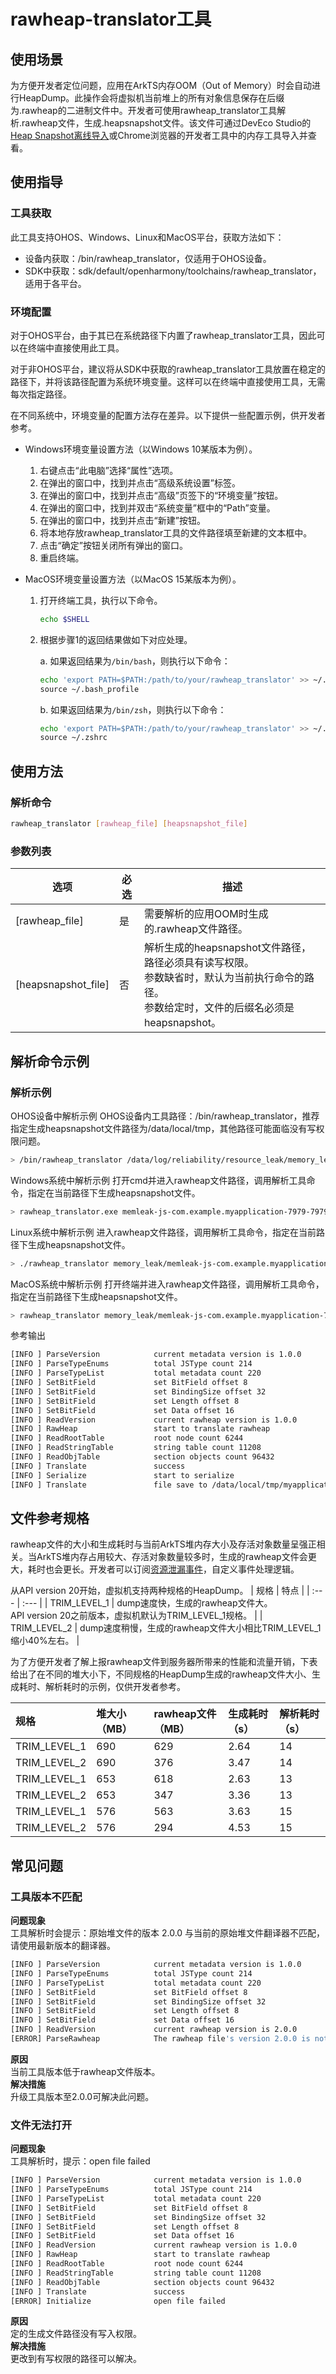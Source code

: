 # rawheap-translator工具
<!--Kit: ArkTS-->
<!--Subsystem: ArkCompiler-->
<!--Owner: @wanghuan2025-->
<!--Designer: @wanghuan2025-->
<!--Tester: @kir175;@zsw_zhushiwei-->

## 使用场景

为方便开发者定位问题，应用在ArkTS内存OOM（Out of Memory）时会自动进行HeapDump。此操作会将虚拟机当前堆上的所有对象信息保存在后缀为.rawheap的二进制文件中。开发者可使用rawheap_translator工具解析.rawheap文件，生成.heapsnapshot文件。该文件可通过DevEco Studio的[Heap Snapshot离线导入](https://developer.huawei.com/consumer/cn/doc/harmonyos-guides/ide-snapshot-basic-operations#section6760173514388)或Chrome浏览器的开发者工具中的内存工具导入并查看。

## 使用指导

### 工具获取

此工具支持OHOS、Windows、Linux和MacOS平台，获取方法如下：

- 设备内获取：/bin/rawheap_translator，仅适用于OHOS设备。
- SDK中获取：sdk/default/openharmony/toolchains/rawheap_translator，适用于各平台。

### 环境配置

对于OHOS平台，由于其已在系统路径下内置了rawheap_translator工具，因此可以在终端中直接使用此工具。

对于非OHOS平台，建议将从SDK中获取的rawheap_translator工具放置在稳定的路径下，并将该路径配置为系统环境变量。这样可以在终端中直接使用工具，无需每次指定路径。

在不同系统中，环境变量的配置方法存在差异。以下提供一些配置示例，供开发者参考。

- Windows环境变量设置方法（以Windows 10某版本为例）。

  1. 右键点击“此电脑”选择“属性”选项。
  2. 在弹出的窗口中，找到并点击“高级系统设置”标签。
  3. 在弹出的窗口中，找到并点击“高级”页签下的“环境变量”按钮。
  4. 在弹出的窗口中，找到并双击“系统变量”框中的“Path”变量。
  5. 在弹出的窗口中，找到并点击“新建”按钮。
  6. 将本地存放rawheap_translator工具的文件路径填至新建的文本框中。
  7. 点击“确定”按钮关闭所有弹出的窗口。
  8. 重启终端。

- MacOS环境变量设置方法（以MacOS 15某版本为例）。

  1. 打开终端工具，执行以下命令。

      ```bash
      echo $SHELL
      ```

  2. 根据步骤1的返回结果做如下对应处理。

      a. 如果返回结果为`/bin/bash`，则执行以下命令：

      ```bash
      echo 'export PATH=$PATH:/path/to/your/rawheap_translator' >> ~/.bash_profile
      source ~/.bash_profile
      ```

      b. 如果返回结果为`/bin/zsh`，则执行以下命令：

      ```bash
      echo 'export PATH=$PATH:/path/to/your/rawheap_translator' >> ~/.zshrc
      source ~/.zshrc
      ```

## 使用方法

### 解析命令
```bash
rawheap_translator [rawheap_file] [heapsnapshot_file]
```
### 参数列表

| 选项 | 必选 | 描述 |
| -------- | --- | ----------------- |
| [rawheap_file] | 是 | 需要解析的应用OOM时生成的.rawheap文件路径。 |
| [heapsnapshot_file] | 否 | 解析生成的heapsnapshot文件路径，路径必须具有读写权限。<br>参数缺省时，默认为当前执行命令的路径。<br>参数给定时，文件的后缀名必须是heapsnapshot。

## 解析命令示例

### 解析示例


OHOS设备中解析示例
OHOS设备内工具路径：/bin/rawheap_translator，推荐指定生成heapsnapshot文件路径为/data/local/tmp，其他路径可能面临没有写权限问题。
```bash
> /bin/rawheap_translator /data/log/reliability/resource_leak/memory_leak/memleak-js-com.example.myapplication-7979-7979-20241215191332.rawheap /data/local/tmp/myapplication-7979-7979.heapsnapshot
```
Windows系统中解析示例
打开cmd并进入rawheap文件路径，调用解析工具命令，指定在当前路径下生成heapsnapshot文件。
```bash
> rawheap_translator.exe memleak-js-com.example.myapplication-7979-7979-20241215191332.rawheap myapplication-7979-7979.heapsnapshot
```
Linux系统中解析示例
进入rawheap文件路径，调用解析工具命令，指定在当前路径下生成heapsnapshot文件。
```bash
> ./rawheap_translator memory_leak/memleak-js-com.example.myapplication-7979-7979-20241215191332.rawheap myapplication-7979-7979.heapsnapshot
```
MacOS系统中解析示例
打开终端并进入rawheap文件路径，调用解析工具命令，指定在当前路径下生成heapsnapshot文件。
```bash
> rawheap_translator memory_leak/memleak-js-com.example.myapplication-7979-7979-20241215191332.rawheap myapplication-7979-7979.heapsnapshot
```
参考输出
```bash
[INFO ] ParseVersion            current metadata version is 1.0.0
[INFO ] ParseTypeEnums          total JSType count 214
[INFO ] ParseTypeList           total metadata count 220
[INFO ] SetBitField             set BitField offset 8
[INFO ] SetBitField             set BindingSize offset 32
[INFO ] SetBitField             set Length offset 8
[INFO ] SetBitField             set Data offset 16
[INFO ] ReadVersion             current rawheap version is 1.0.0
[INFO ] RawHeap                 start to translate rawheap
[INFO ] ReadRootTable           root node count 6244
[INFO ] ReadStringTable         string table count 11208
[INFO ] ReadObjTable            section objects count 96432
[INFO ] Translate               success
[INFO ] Serialize               start to serialize
[INFO ] Translate               file save to /data/local/tmp/myapplication-7979-7979.heapsnapshot
```

## 文件参考规格

rawheap文件的大小和生成耗时与当前ArkTS堆内存大小及存活对象数量呈强正相关。当ArkTS堆内存占用较大、存活对象数量较多时，生成的rawheap文件会更大，耗时也会更长。开发者可以订阅[资源泄漏事件](../dfx/hiappevent-watcher-resourceleak-events.md)，自定义事件处理逻辑。

从API version 20开始，虚拟机支持两种规格的HeapDump。
| 规格 | 特点 |
| :--- | :--- |
| TRIM_LEVEL_1 | dump速度快，生成的rawheap文件大。<br>API version 20之前版本，虚拟机默认为TRIM_LEVEL_1规格。 |
| TRIM_LEVEL_2 | dump速度稍慢，生成的rawheap文件大小相比TRIM_LEVEL_1缩小40%左右。 |

为了方便开发者了解上报rawheap文件到服务器所带来的性能和流量开销，下表给出了在不同的堆大小下，不同规格的HeapDump生成的rawheap文件大小、生成耗时、解析耗时的示例，仅供开发者参考。

|规格|堆大小（MB）|rawheap文件（MB）|生成耗时（s）|解析耗时（s）|
|:---|:---|:---|:---|:---|
| TRIM_LEVEL_1 | 690 | 629 | 2.64 | 14 |
| TRIM_LEVEL_2 | 690 | 376 | 3.47 | 14 |
| TRIM_LEVEL_1 | 653 | 618 | 2.63 | 13 |
| TRIM_LEVEL_2 | 653 | 347 | 3.36 | 13 |
| TRIM_LEVEL_1 | 576 | 563 | 3.63 | 15 |
| TRIM_LEVEL_2 | 576 | 294 | 4.53 | 15 |


## 常见问题
### 工具版本不匹配
**问题现象**<br>
工具解析时会提示：原始堆文件的版本 2.0.0 与当前的原始堆文件翻译器不匹配，请使用最新版本的翻译器。
```bash
[INFO ] ParseVersion            current metadata version is 1.0.0
[INFO ] ParseTypeEnums          total JSType count 214
[INFO ] ParseTypeList           total metadata count 220
[INFO ] SetBitField             set BitField offset 8
[INFO ] SetBitField             set BindingSize offset 32
[INFO ] SetBitField             set Length offset 8
[INFO ] SetBitField             set Data offset 16
[INFO ] ReadVersion             current rawheap version is 2.0.0
[ERROR] ParseRawheap            The rawheap file's version 2.0.0 is not matched the current rawheap translator, please use the newest version of the translator!
```
**原因**<br>
当前工具版本低于rawheap文件版本。<br>
**解决措施**<br>
升级工具版本至2.0.0可解决此问题。

### 文件无法打开
**问题现象**<br>
工具解析时，提示：open file failed
```bash
[INFO ] ParseVersion            current metadata version is 1.0.0
[INFO ] ParseTypeEnums          total JSType count 214
[INFO ] ParseTypeList           total metadata count 220
[INFO ] SetBitField             set BitField offset 8
[INFO ] SetBitField             set BindingSize offset 32
[INFO ] SetBitField             set Length offset 8
[INFO ] SetBitField             set Data offset 16
[INFO ] ReadVersion             current rawheap version is 1.0.0
[INFO ] RawHeap                 start to translate rawheap
[INFO ] ReadRootTable           root node count 6244
[INFO ] ReadStringTable         string table count 11208
[INFO ] ReadObjTable            section objects count 96432
[INFO ] Translate               success
[ERROR] Initialize              open file failed
```
**原因**<br>
定的生成文件路径没有写入权限。<br>
**解决措施**<br>
更改到有写权限的路径可以解决。